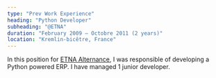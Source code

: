 ```yaml
---
type: "Prev Work Experience"
heading: "Python Developer"
subheading: "@ETNA"
duration: "February 2009 – Octobre 2011 (2 years)"
location: "Kremlin-bicêtre, France"
---
```


In this position for [ETNA Alternance](https://www.etna-alternance.net/), I was responsible of developing a Python powered ERP.
I have managed 1 junior developer.
